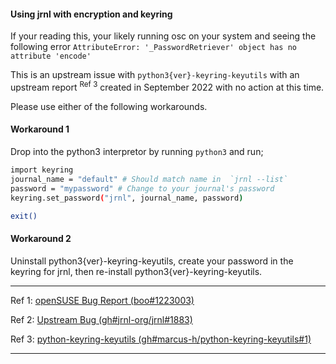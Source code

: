 #### Using jrnl with encryption and keyring
If your reading this, your likely running osc on your system and seeing the following error `AttributeError: '_PasswordRetriever' object has no attribute 'encode'`

This is an upstream issue with `python3{ver}-keyring-keyutils` with an upstream report <sup>Ref 3</sup> created in September 2022 with no action at this time.

Please use either of the following workarounds.

#### Workaround 1
Drop into the python3 interpretor by running `python3` and run;
```bash
import keyring
journal_name = "default" # Should match name in  `jrnl --list`
password = "mypassword" # Change to your journal's password
keyring.set_password("jrnl", journal_name, password)

exit()
```
#### Workaround 2
Uninstall python3{ver}-keyring-keyutils, create your password in the keyring for jrnl, then re-install python3{ver}-keyring-keyutils.

---
Ref 1: [openSUSE Bug Report (boo#1223003)](https://bugzilla.suse.com/show_bug.cgi?id=1223003)

Ref 2: [Upstream Bug (gh#jrnl-org/jrnl#1883)](https://github.com/jrnl-org/jrnl/issues/1883)

Ref 3: [python-keyring-keyutils (gh#marcus-h/python-keyring-keyutils#1)](
https://github.com/marcus-h/python-keyring-keyutils/issues/1)

---